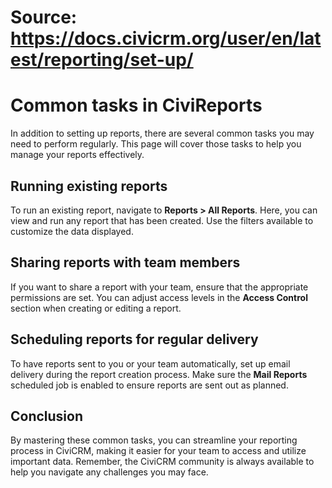 # Source: https://docs.civicrm.org/user/en/latest/reporting/set-up/

# Common tasks in CiviReports

In addition to setting up reports, there are several common tasks you may need to perform regularly. This page will cover those tasks to help you manage your reports effectively.

## Running existing reports

To run an existing report, navigate to **Reports > All Reports**. Here, you can view and run any report that has been created. Use the filters available to customize the data displayed.

## Sharing reports with team members

If you want to share a report with your team, ensure that the appropriate permissions are set. You can adjust access levels in the **Access Control** section when creating or editing a report.

## Scheduling reports for regular delivery

To have reports sent to you or your team automatically, set up email delivery during the report creation process. Make sure the **Mail Reports** scheduled job is enabled to ensure reports are sent out as planned.

## Conclusion

By mastering these common tasks, you can streamline your reporting process in CiviCRM, making it easier for your team to access and utilize important data. Remember, the CiviCRM community is always available to help you navigate any challenges you may face.